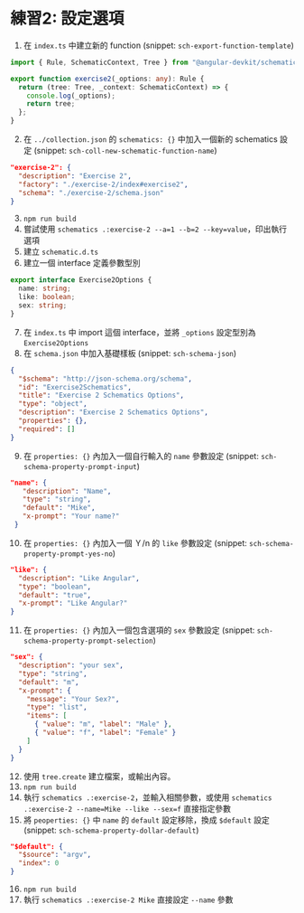 # 練習2: 設定選項

1. 在 `index.ts` 中建立新的 function (snippet: `sch-export-function-template`)
```typescript
import { Rule, SchematicContext, Tree } from "@angular-devkit/schematics";

export function exercise2(_options: any): Rule {
  return (tree: Tree, _context: SchematicContext) => {
    console.log(_options);
    return tree;
  };
}
```
2. 在 `../collection.json` 的 `schematics: {}` 中加入一個新的 schematics 設定 (snippet: `sch-coll-new-schematic-function-name`)
```json
"exercise-2": {
  "description": "Exercise 2",
  "factory": "./exercise-2/index#exercise2",
  "schema": "./exercise-2/schema.json"
}
```
3. `npm run build`
4. 嘗試使用 `schematics .:exercise-2 --a=1 --b=2 --key=value`，印出執行選項
5. 建立 `schematic.d.ts`
6. 建立一個 interface 定義參數型別
```typescript
export interface Exercise2Options {
  name: string;
  like: boolean;
  sex: string;
}
```
7. 在 `index.ts` 中 import 這個 interface，並將 `_options` 設定型別為 `Exercise2Options`
8. 在 `schema.json` 中加入基礎樣板 (snippet: `sch-schema-json`)
```json
{
  "$schema": "http://json-schema.org/schema",
  "id": "Exercise2Schematics",
  "title": "Exercise 2 Schematics Options",
  "type": "object",
  "description": "Exercise 2 Schematics Options",
  "properties": {},
  "required": []
}

```
9. 在 `properties: {}` 內加入一個自行輸入的 `name` 參數設定 (snippet: `sch-schema-property-prompt-input`)
```json
"name": {
   "description": "Name",
   "type": "string",
   "default": "Mike",
   "x-prompt": "Your name?"
 }
```
10. 在 `properties: {}` 內加入一個 Ｙ/n 的 `like` 參數設定 (snippet: `sch-schema-property-prompt-yes-no`)
```json
"like": {
  "description": "Like Angular",
  "type": "boolean",
  "default": "true",
  "x-prompt": "Like Angular?"
}
```
11. 在 `properties: {}` 內加入一個包含選項的 `sex` 參數設定 (snippet: `sch-schema-property-prompt-selection`)
```json
"sex": {
  "description": "your sex",
  "type": "string",
  "default": "m",
  "x-prompt": {
    "message": "Your Sex?",
    "type": "list",
    "items": [
      { "value": "m", "label": "Male" },
      { "value": "f", "label": "Female" }
    ]
  }
}
```
12. 使用 `tree.create` 建立檔案，或輸出內容。
13. `npm run build`
14. 執行 `schematics .:exercise-2`，並輸入相關參數，或使用 `schematics .:exercise-2 --name=Mike --like --sex=f` 直接指定參數
15. 將 `peoperties: {}` 中 `name` 的 `default` 設定移除，換成 `$default` 設定 (snippet: `sch-schema-property-dollar-default`)
```json
"$default": {
  "$source": "argv",
  "index": 0
}
```
16. `npm run build`
17. 執行 `schematics .:exercise-2 Mike` 直接設定 `--name` 參數